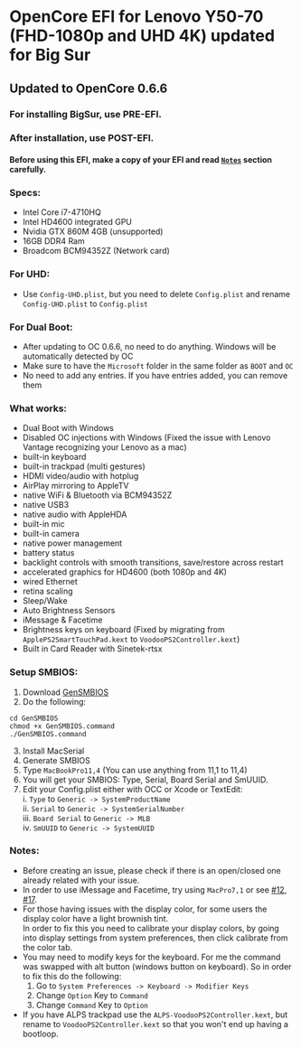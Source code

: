 # OpenCore EFI for Lenovo Y50-70 (FHD-1080p and UHD 4K) updated for Big Sur
## Updated to OpenCore 0.6.6

### For installing BigSur, use PRE-EFI.
### After installation, use POST-EFI.

#### Before using this EFI, make a copy of your EFI and read [`Notes`](#Notes) section carefully.

### Specs:
  - Intel Core i7-4710HQ
  - Intel HD4600 integrated GPU
  - Nvidia GTX 860M 4GB (unsupported)
  - 16GB DDR4 Ram
  - Broadcom BCM94352Z (Network card)
  
  
  
  ### For UHD:
  - Use `Config-UHD.plist`, but you need to delete `Config.plist` and rename `Config-UHD.plist` to `Config.plist`
  
  
  ### For Dual Boot:
  - After updating to OC 0.6.6, no need to do anything. Windows will be automatically detected by OC <br>
  - Make sure to have the `Microsoft` folder in the same folder as `BOOT` and `OC`<br>
  - No need to add any entries. If you have entries added, you can remove them

  

 
 ### What works:
 
 - Dual Boot with Windows
 - Disabled OC injections with Windows (Fixed the issue with Lenovo Vantage recognizing your Lenovo as a mac)
 - built-in keyboard
 - built-in trackpad (multi gestures)
 - HDMI video/audio with hotplug
 - AirPlay mirroring to AppleTV
 - native WiFi & Bluetooth via BCM94352Z
 - native USB3
 - native audio with AppleHDA
 - built-in mic
 - built-in camera
 - native power management
 - battery status
 - backlight controls with smooth transitions, save/restore across restart
 - accelerated graphics for HD4600 (both 1080p and 4K)
 - wired Ethernet
 - retina scaling
 - Sleep/Wake
 - Auto Brightness Sensors
 - iMessage & Facetime
 - Brightness keys on keyboard (Fixed by migrating from `ApplePS2SmartTouchPad.kext` to `VoodooPS2Controller.kext`)
 - Built in Card Reader with Sinetek-rtsx

### Setup SMBIOS:

1. Download [GenSMBIOS](https://github.com/corpnewt/GenSMBIOS)
2. Do the following:
```
cd GenSMBIOS
chmod +x GenSMBIOS.command
./GenSMBIOS.command
```
3. Install MacSerial
4. Generate SMBIOS
5. Type `MacBookPro11,4` (You can use anything from 11,1 to 11,4)
6. You will get your SMBIOS: Type, Serial, Board Serial and SmUUID.
7. Edit your Config.plist either with OCC or Xcode or TextEdit: <br>
  i. `Type` to `Generic -> SystemProductName` <br>
  ii. `Serial` to `Generic -> SystemSerialNumber` <br>
  iii. `Board Serial` to `Generic -> MLB` <br>
  iv. `SmUUID` to `Generic -> SystemUUID` <br>


### Notes: 
- Before creating an issue, please check if there is an open/closed one already related with your issue.<br>
- In order to use iMessage and Facetime, try using `MacPro7,1` or see [#12](https://github.com/GeekyCoder7/OpenCore-EFI-Lenovo-Y50-70/issues/12#issuecomment-754111916), [#17](https://github.com/GeekyCoder7/OpenCore-EFI-Lenovo-Y50-70/issues/17).<br>
- For those having issues with the display color, for some users the display color have a light brownish tint. <br>
In order to fix this you need to calibrate your display colors, by going into display settings from system preferences, then click calibrate from the color tab. <br>
- You may need to modify keys for the keyboard. For me the command was swapped with alt button (windows button on keyboard). So in order to fix this do the following: <br>
  1. Go to `System Preferences -> Keyboard -> Modifier Keys` <br>
  2. Change `Option` Key to `Command` <br>
  3. Change  `Command` Key to `Option` <br>
- If you have ALPS trackpad use the `ALPS-VoodooPS2Controller.kext`, but rename to `VoodooPS2Controller.kext` so that you won't end up having a bootloop. <br>
